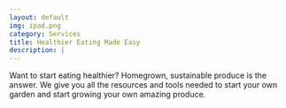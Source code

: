 ```yaml
---
layout: default
img: ipad.png
category: Services
title: Healthier Eating Made Easy
description: |
---
```

Want to start eating healthier? Homegrown, sustainable produce is the answer. We give you all the resources and tools needed to start your own garden and start growing your own amazing produce.
